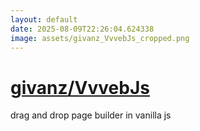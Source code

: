 ```yaml
---
layout: default
date: 2025-08-09T22:26:04.624338
image: assets/givanz_VvvebJs_cropped.png
---
```


# [givanz/VvvebJs](https://github.com/givanz/VvvebJs)

drag and drop page builder in vanilla js
